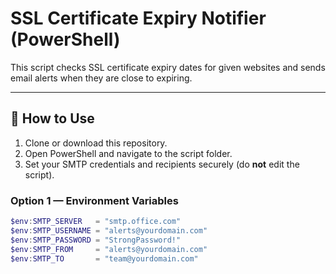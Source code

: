 
# SSL Certificate Expiry Notifier (PowerShell)

This script checks SSL certificate expiry dates for given websites and sends email alerts
when they are close to expiring.

---

## 🚀 How to Use

1. Clone or download this repository.
2. Open PowerShell and navigate to the script folder.
3. Set your SMTP credentials and recipients securely (do **not** edit the script).

### Option 1 — Environment Variables
```powershell
$env:SMTP_SERVER   = "smtp.office.com"
$env:SMTP_USERNAME = "alerts@yourdomain.com"
$env:SMTP_PASSWORD = "StrongPassword!"
$env:SMTP_FROM     = "alerts@yourdomain.com"
$env:SMTP_TO       = "team@yourdomain.com"

